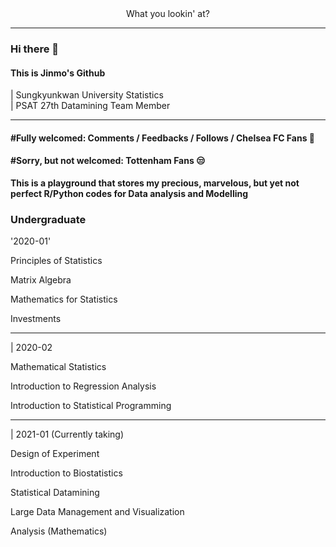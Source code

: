 <center> What you lookin' at? </center>

_ _ _

### Hi there 👋


#### This is Jinmo's Github<br>
| Sungkyunkwan University Statistics<br>
| PSAT 27th Datamining Team Member
___

#### #Fully welcomed: Comments / Feedbacks / Follows / Chelsea FC Fans 💙

#### #Sorry, but not welcomed: Tottenham Fans 😒


**This is a playground that stores my precious, marvelous, but yet not perfect R/Python codes for Data analysis and Modelling**

### Undergraduate

'2020-01'

Principles of Statistics

Matrix Algebra

Mathematics for Statistics

Investments

___

| 2020-02

Mathematical Statistics

Introduction to Regression Analysis

Introduction to Statistical Programming

___


| 2021-01 (Currently taking)

Design of Experiment

Introduction to Biostatistics

Statistical Datamining

Large Data Management and Visualization

Analysis (Mathematics)


<!--
**morcellinus/Morcellinus** is a ✨ _special_ ✨ repository because its `README.md` (this file) appears on your GitHub profile.

Here are some ideas to get you started:

- 🔭 I’m currently working on ...
- 🌱 I’m currently learning ...
- 👯 I’m looking to collaborate on ...
- 🤔 I’m looking for help with ...
- 💬 Ask me about ...
- 📫 How to reach me: ...
- 😄 Pronouns: ...
- ⚡ Fun fact: ...'
- 
I'm currently working on
